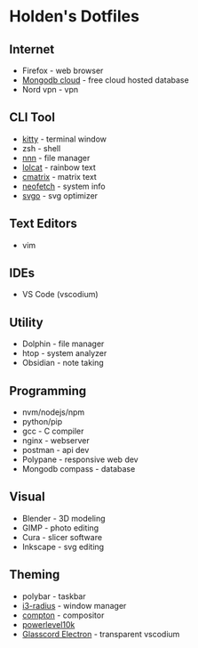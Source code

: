# Holden's Dotfiles

## Internet

- Firefox - web browser
- [Mongodb cloud](https://account.mongodb.com/account/login) - free cloud hosted database
- Nord vpn - vpn

## CLI Tool

- [kitty](https://sw.kovidgoyal.net/kitty/) - terminal window
- zsh - shell
- [nnn](https://github.com/jarun/nnn) - file manager
- [lolcat](https://github.com/busyloop/lolcat) - rainbow text
- [cmatrix](https://github.com/abishekvashok/cmatrix) - matrix text
- [neofetch](https://github.com/dylanaraps/neofetch) - system info
- [svgo](https://github.com/svg/svgo) - svg optimizer

## Text Editors

- vim

## IDEs

- VS Code (vscodium)

## Utility

- Dolphin - file manager
- htop - system analyzer
- Obsidian - note taking

## Programming

- nvm/nodejs/npm
- python/pip
- gcc - C compiler
- nginx - webserver
- postman - api dev
- Polypane - responsive web dev
- Mongodb compass - database

## Visual

- Blender - 3D modeling
- GIMP - photo editing
- Cura - slicer software
- Inkscape - svg editing

## Theming

- polybar - taskbar
- [i3-radius](https://github.com/terroo/i3-radius) - window manager
- [compton](https://github.com/GabrielTenma/compton-kawase-blur) - compositor
- [powerlevel10k](https://github.com/romkatv/powerlevel10k)
- [Glasscord Electron](https://github.com/AryToNeX/Glasscord) - transparent vscodium
